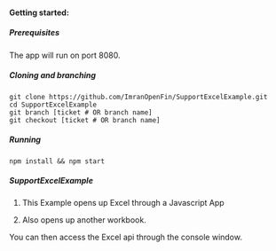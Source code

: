 #### Getting started:

##### Prerequisites

The app will run on port 8080.

##### Cloning and branching
	git clone https://github.com/ImranOpenFin/SupportExcelExample.git
	cd SupportExcelExample
	git branch [ticket # OR branch name]
	git checkout [ticket # OR branch name]
	
##### Running
	npm install && npm start

##### SupportExcelExample

1) This Example opens up Excel through a Javascript App

2) Also opens up another workbook.

You can then access the Excel api through the console window.